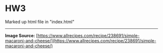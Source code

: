 # HW3

Marked up html file in "index.html"

---

**Image Source:** [https://www.allrecipes.com/recipe/238691/simple-macaroni-and-cheese/](https://www.allrecipes.com/recipe/238691/simple-macaroni-and-cheese/)
